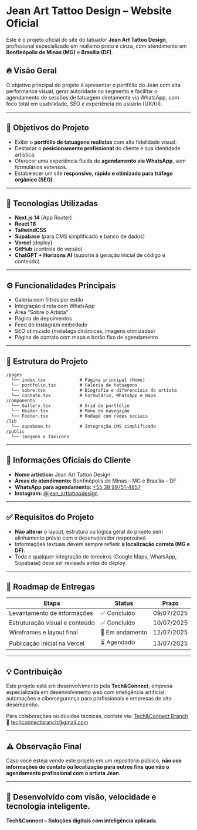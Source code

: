 # Jean Art Tattoo Design – Website Oficial

Este é o projeto oficial do site do tatuador **Jean Art Tattoo Design**, profissional especializado em realismo preto e cinza, com atendimento em **Bonfinópolis de Minas (MG)** e **Brasília (DF)**.

## 🔥 Visão Geral

O objetivo principal do projeto é apresentar o portfólio do Jean com alta performance visual, gerar autoridade no segmento e facilitar o agendamento de sessões de tatuagem diretamente via WhatsApp, com foco total em usabilidade, SEO e experiência do usuário (UX/UI).

---

## 🎯 Objetivos do Projeto

- Exibir o **portfólio de tatuagens realistas** com alta fidelidade visual.
- Destacar o **posicionamento profissional** do cliente e sua identidade artística.
- Oferecer uma experiência fluida de **agendamento via WhatsApp**, sem formulários extensos.
- Estabelecer um site **responsivo, rápido e otimizado para tráfego orgânico (SEO)**.

---

## 🧱 Tecnologias Utilizadas

- **Next.js 14** (App Router)
- **React 18**
- **TailwindCSS**
- **Supabase** (para CMS simplificado e banco de dados)
- **Vercel** (deploy)
- **GitHub** (controle de versão)
- **ChatGPT + Horizons AI** (suporte à geração inicial de código e conteúdo)

---

## ⚙️ Funcionalidades Principais

- Galeria com filtros por estilo
- Integração direta com WhatsApp
- Área “Sobre o Artista”
- Página de depoimentos
- Feed do Instagram embedado
- SEO otimizado (metatags dinâmicas, imagens otimizadas)
- Página de contato com mapa e botão fixo de agendamento

---

## 📁 Estrutura do Projeto

```shell
/pages
  └── index.tsx             # Página principal (Home)
  └── portfolio.tsx         # Galeria de tatuagens
  └── sobre.tsx             # Biografia e diferenciais do artista
  └── contato.tsx           # Formulário, WhatsApp e mapa
/components
  └── Gallery.tsx           # Grid de portfólio
  └── Header.tsx            # Menu de navegação
  └── Footer.tsx            # Rodapé com redes sociais
/lib
  └── supabase.ts           # Integração CMS simplificado
/public
  └── imagens e favicons
````

---

## 🔐 Informações Oficiais do Cliente

* **Nome artístico:** Jean Art Tattoo Design
* **Áreas de atendimento:** Bonfinópolis de Minas – MG e Brasília – DF
* **WhatsApp para agendamento:** [+55 38 99751-4857](https://wa.me/5538997514857)
* **Instagram:** [@jean\_arttattoodesign](https://www.instagram.com/jean_arttattoodesign/)

---

## ✅ Requisitos do Projeto

* **Não alterar** o layout, estrutura ou lógica geral do projeto sem alinhamento prévio com o desenvolvedor responsável.
* Informações textuais devem sempre refletir **a localização correta (MG e DF)**.
* Toda e qualquer integração de terceiros (Google Maps, WhatsApp, Supabase) deve ser revisada antes do deploy.

---

## 📌 Roadmap de Entregas

| Etapa                          | Status          | Prazo      |
| ------------------------------ | --------------- | ---------- |
| Levantamento de informações    | ✅ Concluído     | 09/07/2025 |
| Estruturação visual e conteúdo | ✅ Concluído     | 10/07/2025 |
| Wireframes e layout final      | 🔄 Em andamento | 12/07/2025 |
| Publicação inicial na Vercel   | ⏳ Agendado      | 13/07/2025 |

---

## 💡 Contribuição

Este projeto está em desenvolvimento pela **Tech\&Connect**, empresa especializada em desenvolvimento web com inteligência artificial, automações e cibersegurança para profissionais e empresas de alto desempenho.

Para colaborações ou dúvidas técnicas, contate via:
[Tech&Connect Branch](https://techconnect.app.br)
📩 [techconnectbranch@gmail.com](mailto:techconnectbranch@gmail.com)

---

## ⚠️ Observação Final

Caso você esteja vendo este projeto em um repositório público, **não use informações de contato ou localização para outros fins que não o agendamento profissional com o artista Jean**.

---

## 🧠 Desenvolvido com visão, velocidade e tecnologia inteligente.

**Tech\&Connect – Soluções digitais com inteligência aplicada.**